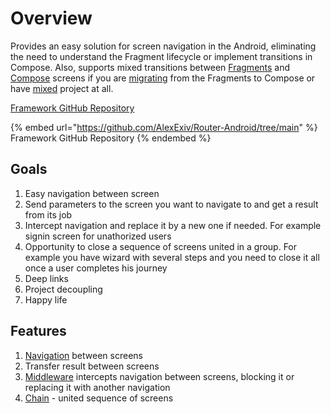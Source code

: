 # Overview

Provides an easy solution for screen navigation in the Android, eliminating the need to understand the Fragment lifecycle or implement transitions in Compose. Also, supports mixed transitions between [Fragments](platforms/fragments.md) and [Compose](platforms/compose.md) screens if you are [migrating](platforms/mixed.md) from the Fragments to Compose or have [mixed](platforms/mixed.md) project at all.&#x20;

[Framework GitHub Repository](https://github.com/AlexExiv/Router-Android/tree/main)

{% embed url="https://github.com/AlexExiv/Router-Android/tree/main" %}
Framework GitHub Repository
{% endembed %}

## Goals

1. Easy navigation between screen
2. Send parameters to the screen you want to navigate to and get a result from its job
3. Intercept navigation and replace it by a new one if needed. For example signin screen for unathorized users
4. Opportunity to close a sequence of screens united in a group. For example you have wizard with several steps and you need to close it all once a user completes his journey
5. Deep links
6. Project decoupling
7. Happy life

## Features

1. [Navigation](navigation/) between screens
2. Transfer result between screens
3. [Middleware](middleware.md) intercepts navigation between screens, blocking it or replacing it with another navigation
4. [Chain](chains.md) - united sequence of screens
